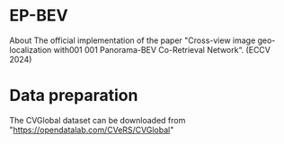 # EP-BEV
About The official implementation of the paper "Cross-view image geo-localization with001 001 Panorama-BEV Co-Retrieval Network“. (ECCV 2024)

# Data preparation

The CVGlobal dataset can be downloaded from "https://opendatalab.com/CVeRS/CVGlobal"
